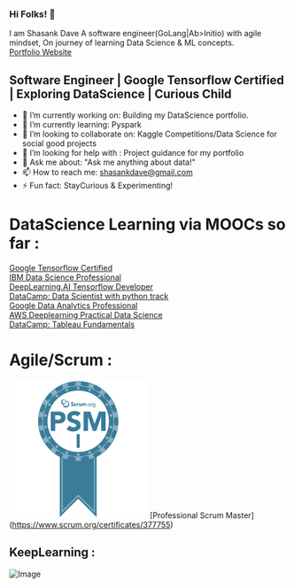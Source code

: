 ### Hi Folks! 👋
I am Shasank Dave 
A software engineer(GoLang|Ab>Initio) with agile mindset, On journey of learning Data Science & ML concepts.</br>
[Portfolio Website](https://shasankdave.github.io/) <br/>

## Software Engineer | Google Tensorflow Certified | Exploring DataScience | Curious Child

- 🔭 I’m currently working on: Building my DataScience portfolio.
- 🌱 I’m currently learning: Pyspark
- 👯 I’m looking to collaborate on: Kaggle Competitions/Data Science for social good projects
- 🤔 I’m looking for help with : Project guidance for my portfolio
- 💬 Ask me about: "Ask me anything about data!"
- 📫 How to reach me: shasankdave@gmail.com
- ⚡ Fun fact: StayCurious & Experimenting!

# DataScience Learning via MOOCs so far :
[Google Tensorflow Certified](https://www.credential.net/a19b5937-1ae2-4119-8e58-4143ee1b6590) <br/>
[IBM Data Science Professional](https://www.coursera.org/account/accomplishments/specialization/certificate/SBHQ52YBWSWE) <br/>
[DeepLearning.AI Tensorflow Developer](https://www.coursera.org/account/accomplishments/specialization/certificate/YXDQ8EGP95TC) <br/>
[DataCamp: Data Scientist with python track](https://www.datacamp.com/statement-of-accomplishment/track/ccb4ffeba9febfa6dce4d09f0a302af2695b801e) <br/>
[Google Data Analytics Professional](https://coursera.org/share/4501cc94cd0e8a49b20edfba0a28bde2) <br/>
[AWS Deeplearning Practical Data Science](https://coursera.org/share/e2ab55b37b4e90f1c199b7c8971e3fee) <br/>
[DataCamp: Tableau Fundamentals](https://www.datacamp.com/statement-of-accomplishment/track/291b0da5a59e2b7b585255572ab44b79f0bf2b3a) <br/>

# Agile/Scrum :
![image info](./psmi.png) [Professional Scrum Master] (https://www.scrum.org/certificates/377755) 

## KeepLearning :
![Image](https://cdn.dribbble.com/users/82162/screenshots/3579187/staycurious_wip.gif)




